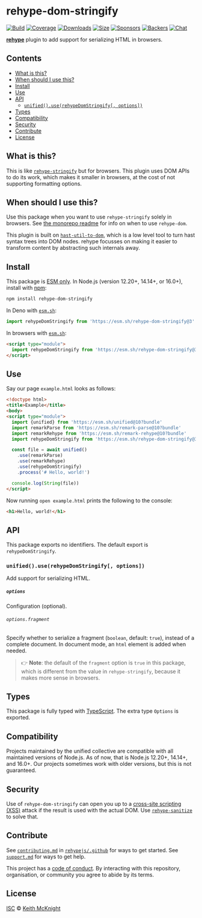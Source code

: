 # rehype-dom-stringify

[![Build][build-badge]][build]
[![Coverage][coverage-badge]][coverage]
[![Downloads][downloads-badge]][downloads]
[![Size][size-badge]][size]
[![Sponsors][sponsors-badge]][collective]
[![Backers][backers-badge]][collective]
[![Chat][chat-badge]][chat]

**[rehype][]** plugin to add support for serializing HTML in browsers.

## Contents

*   [What is this?](#what-is-this)
*   [When should I use this?](#when-should-i-use-this)
*   [Install](#install)
*   [Use](#use)
*   [API](#api)
    *   [`unified().use(rehypeDomStringify[, options])`](#unifieduserehypedomstringify-options)
*   [Types](#types)
*   [Compatibility](#compatibility)
*   [Security](#security)
*   [Contribute](#contribute)
*   [License](#license)

## What is this?

This is like [`rehype-stringify`][rehype-stringify] but for browsers.
This plugin uses DOM APIs to do its work, which makes it smaller in browsers, at
the cost of not supporting formatting options.

## When should I use this?

Use this package when you want to use `rehype-stringify` solely in browsers.
See [the monorepo readme][rehype-dom] for info on when to use `rehype-dom`.

This plugin is built on [`hast-util-to-dom`][hast-util-to-dom], which is a low
level tool to turn hast syntax trees into DOM nodes.
rehype focusses on making it easier to transform content by abstracting such
internals away.

## Install

This package is [ESM only](https://gist.github.com/sindresorhus/a39789f98801d908bbc7ff3ecc99d99c).
In Node.js (version 12.20+, 14.14+, or 16.0+), install with [npm][]:

```sh
npm install rehype-dom-stringify
```

In Deno with [`esm.sh`][esmsh]:

```js
import rehypeDomStringify from 'https://esm.sh/rehype-dom-stringify@3'
```

In browsers with [`esm.sh`][esmsh]:

```html
<script type="module">
  import rehypeDomStringify from 'https://esm.sh/rehype-dom-stringify@3?bundle'
</script>
```

## Use

Say our page `example.html` looks as follows:

```html
<!doctype html>
<title>Example</title>
<body>
<script type="module">
  import {unified} from 'https://esm.sh/unified@10?bundle'
  import remarkParse from 'https://esm.sh/remark-parse@10?bundle'
  import remarkRehype from 'https://esm.sh/remark-rehype@10?bundle'
  import rehypeDomStringify from 'https://esm.sh/rehype-dom-stringify@3?bundle'

  const file = await unified()
    .use(remarkParse)
    .use(remarkRehype)
    .use(rehypeDomStringify)
    .process('# Hello, world!')

  console.log(String(file))
</script>
```

Now running `open example.html` prints the following to the console:

```html
<h1>Hello, world!</h1>
```

## API

This package exports no identifiers.
The default export is `rehypeDomStringify`.

### `unified().use(rehypeDomStringify[, options])`

Add support for serializing HTML.

##### `options`

Configuration (optional).

###### `options.fragment`

Specify whether to serialize a fragment (`boolean`, default: `true`), instead of
a complete document.
In document mode, an `html` element is added when needed.

> 👉 **Note**: the default of the `fragment` option is `true` in this package,
> which is different from the value in `rehype-stringify`, because it makes more
> sense in browsers.

## Types

This package is fully typed with [TypeScript][].
The extra type `Options` is exported.

## Compatibility

Projects maintained by the unified collective are compatible with all maintained
versions of Node.js.
As of now, that is Node.js 12.20+, 14.14+, and 16.0+.
Our projects sometimes work with older versions, but this is not guaranteed.

## Security

Use of `rehype-dom-stringify` can open you up to a
[cross-site scripting (XSS)][xss] attack if the result is used with the actual
DOM.
Use [`rehype-sanitize`][rehype-sanitize] to solve that.

## Contribute

See [`contributing.md`][contributing] in [`rehypejs/.github`][health] for ways
to get started.
See [`support.md`][support] for ways to get help.

This project has a [code of conduct][coc].
By interacting with this repository, organisation, or community you agree to
abide by its terms.

## License

[ISC][license] © [Keith McKnight][author]

<!-- Definitions -->

[build-badge]: https://github.com/rehypejs/rehype-dom/workflows/main/badge.svg

[build]: https://github.com/rehypejs/rehype-dom/actions

[coverage-badge]: https://img.shields.io/codecov/c/github/rehypejs/rehype-dom.svg

[coverage]: https://codecov.io/github/rehypejs/rehype-dom

[downloads-badge]: https://img.shields.io/npm/dm/rehype-dom-stringify.svg

[downloads]: https://www.npmjs.com/package/rehype-dom-stringify

[size-badge]: https://img.shields.io/bundlephobia/minzip/rehype-dom-stringify.svg

[size]: https://bundlephobia.com/result?p=rehype-dom-stringify

[sponsors-badge]: https://opencollective.com/unified/sponsors/badge.svg

[backers-badge]: https://opencollective.com/unified/backers/badge.svg

[collective]: https://opencollective.com/unified

[chat-badge]: https://img.shields.io/badge/chat-discussions-success.svg

[chat]: https://github.com/rehypejs/rehype/discussions

[npm]: https://docs.npmjs.com/cli/install

[esmsh]: https://esm.sh

[author]: https://keith.mcknig.ht

[license]: https://github.com/rehypejs/rehype-dom/blob/main/license

[typescript]: https://www.typescriptlang.org

[health]: https://github.com/rehypejs/.github

[contributing]: https://github.com/rehypejs/.github/blob/main/contributing.md

[support]: https://github.com/rehypejs/.github/blob/main/support.md

[coc]: https://github.com/rehypejs/.github/blob/main/code-of-conduct.md

[rehype]: https://github.com/rehypejs/rehype

[rehype-dom]: https://github.com/rehypejs/rehype-dom

[rehype-stringify]: https://github.com/rehypejs/rehype/tree/main/packages/rehype-stringify

[xss]: https://en.wikipedia.org/wiki/Cross-site_scripting

[rehype-sanitize]: https://github.com/rehypejs/rehype-sanitize

[hast-util-to-dom]: https://github.com/syntax-tree/hast-util-to-dom
